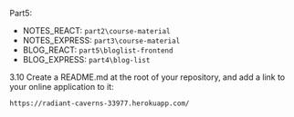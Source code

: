 Part5:
- NOTES_REACT: `part2\course-material`
- NOTES_EXPRESS: `part3\course-material`
- BLOG_REACT: `part5\bloglist-frontend`
- BLOG_EXPRESS: `part4\blog-list`

3.10 Create a README.md at the root of your repository, and add a link to your online application to it:

`https://radiant-caverns-33977.herokuapp.com/`